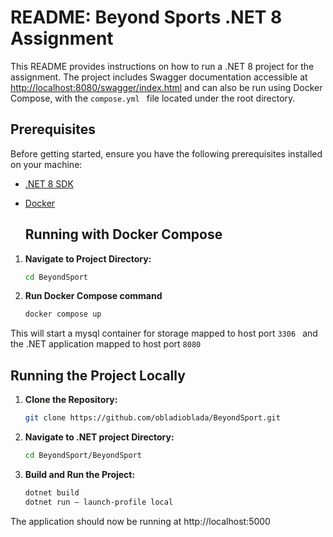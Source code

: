 # README: Beyond Sports .NET 8 Assignment

This README provides instructions on how to run a .NET 8 project for the assignment. The project includes Swagger documentation accessible at [http://localhost:8080/swagger/index.html](http://localhost:8080/swagger/index.html) and can also be run using Docker Compose, with the   ```compose.yml ``` file located under the root directory.

## Prerequisites

Before getting started, ensure you have the following prerequisites installed on your machine:

- [.NET 8 SDK](https://dotnet.microsoft.com/download)
- [Docker](https://www.docker.com/get-started)

  ## Running with Docker Compose

1. **Navigate to Project Directory:**

   ```bash
   cd BeyondSport

2. **Run Docker Compose command**

   ```bash
   docker compose up

  This will start a mysql container for storage mapped to host port ```3306 ``` and the .NET application mapped to host port  ```8080 ```

## Running the Project Locally

1. **Clone the Repository:**

   ```bash
   git clone https://github.com/obladioblada/BeyondSport.git

2. **Navigate to .NET project Directory:**

   ```bash
   cd BeyondSport/BeyondSport

3. **Build and Run the Project:**

   ```bash
   dotnet build
   dotnet run — launch-profile local

  The application should now be running at http://localhost:5000




